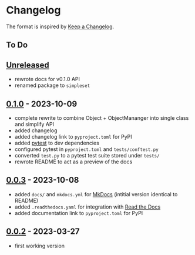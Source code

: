 # Changelog

The format is inspired by [Keep a Changelog](https://keepachangelog.com/en/1.1.0/).

## To Do


## [Unreleased]

- rewrote docs for v0.1.0 API
- renamed package to `simpleset`

## [0.1.0] - 2023-10-09

- complete rewrite to combine Object + ObjectMananger into single class and simplify API
- added changelog
- added changelog link to `pyproject.toml` for PyPI
- added [pytest](https://pypi.org/project/pytest/) to dev dependencies
- configured pytest in `pyproject.toml` and `tests/conftest.py`
- converted `test.py` to a pytest test suite stored under `tests/`
- rewrote README to act as a preview of the docs

## [0.0.3] - 2023-10-08

- added `docs/` and `mkdocs.yml` for [MkDocs](https://mkdocs.org/) (intitial version identical to README)
- added `.readthedocs.yaml` for integration with [Read the Docs](https://readthedocs.org/)
- added documentation link to `pyproject.toml` for PyPI

## [0.0.2] - 2023-03-27

- first working version

[unreleased]: https://github.com/odigity/simpleset/compare/v0.0.3...HEAD
[0.1.0]: https://github.com/odigity/simpleset/compare/v0.0.3...v0.1.0
[0.0.3]: https://github.com/odigity/simpleset/compare/v0.0.2...v0.0.3
[0.0.2]: https://github.com/odigity/simpleset/releases/tag/v0.0.2

